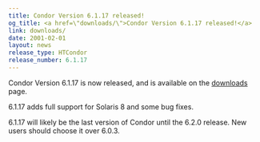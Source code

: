 ```yaml
---
title: Condor Version 6.1.17 released!
og_title: <a href=\"downloads/\">Condor Version 6.1.17 released!</a>
link: downloads/
date: 2001-02-01
layout: news
release_type: HTCondor
release_number: 6.1.17
---
```


Condor Version 6.1.17 is now released, and is available on the <a href="downloads/"> downloads</a> page. <p> 6.1.17 adds full support for Solaris 8 and some bug fixes. <p> 6.1.17 will likely be the last version of Condor until the 6.2.0 release. New users should choose it over 6.0.3.
